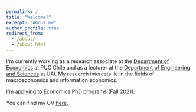 ```yaml
---
permalink: /
title: "Welcome!"
excerpt: "About me"
author_profile: true
redirect_from: 
  - /about/
  - /about.html
---
```





I'm currently working as a research associate at the [Department of Economics](http://economia.uc.cl) at PUC Chile and as a lecturer at the [Department of Engineering and Sciences](https://ingenieria.uai.cl/) at UAI. My research interests lie in the fields of macroeconomics and information economics.

I'm applying to Economics PhD programs (Fall 2021).

You can find my CV [here](https://vjimenezg.github.io/files/CV_VJG.pdf).
